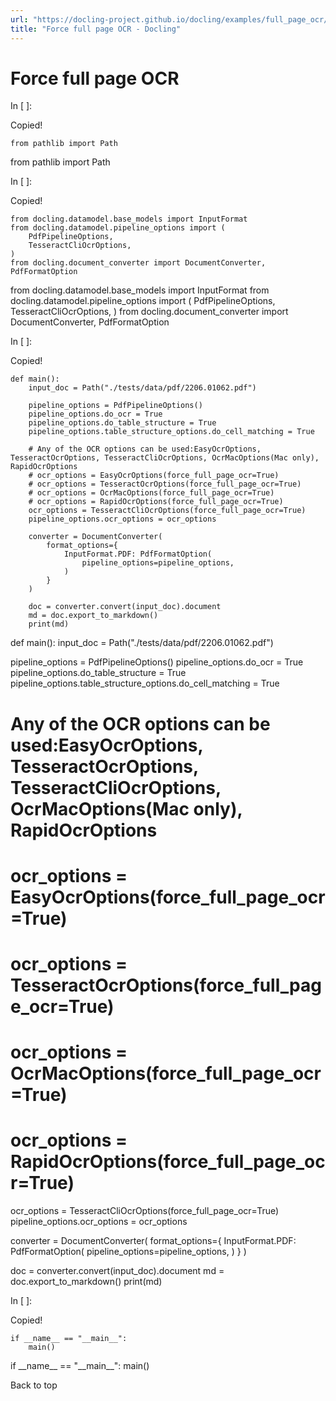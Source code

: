 ```yaml
---
url: "https://docling-project.github.io/docling/examples/full_page_ocr/"
title: "Force full page OCR - Docling"
---
```


# Force full page OCR

In \[ \]:

Copied!

```
from pathlib import Path

```

from pathlib import Path

In \[ \]:

Copied!

```
from docling.datamodel.base_models import InputFormat
from docling.datamodel.pipeline_options import (
    PdfPipelineOptions,
    TesseractCliOcrOptions,
)
from docling.document_converter import DocumentConverter, PdfFormatOption

```

from docling.datamodel.base\_models import InputFormat
from docling.datamodel.pipeline\_options import (
PdfPipelineOptions,
TesseractCliOcrOptions,
)
from docling.document\_converter import DocumentConverter, PdfFormatOption

In \[ \]:

Copied!

```
def main():
    input_doc = Path("./tests/data/pdf/2206.01062.pdf")

    pipeline_options = PdfPipelineOptions()
    pipeline_options.do_ocr = True
    pipeline_options.do_table_structure = True
    pipeline_options.table_structure_options.do_cell_matching = True

    # Any of the OCR options can be used:EasyOcrOptions, TesseractOcrOptions, TesseractCliOcrOptions, OcrMacOptions(Mac only), RapidOcrOptions
    # ocr_options = EasyOcrOptions(force_full_page_ocr=True)
    # ocr_options = TesseractOcrOptions(force_full_page_ocr=True)
    # ocr_options = OcrMacOptions(force_full_page_ocr=True)
    # ocr_options = RapidOcrOptions(force_full_page_ocr=True)
    ocr_options = TesseractCliOcrOptions(force_full_page_ocr=True)
    pipeline_options.ocr_options = ocr_options

    converter = DocumentConverter(
        format_options={
            InputFormat.PDF: PdfFormatOption(
                pipeline_options=pipeline_options,
            )
        }
    )

    doc = converter.convert(input_doc).document
    md = doc.export_to_markdown()
    print(md)

```

def main():
input\_doc = Path("./tests/data/pdf/2206.01062.pdf")

pipeline\_options = PdfPipelineOptions()
pipeline\_options.do\_ocr = True
pipeline\_options.do\_table\_structure = True
pipeline\_options.table\_structure\_options.do\_cell\_matching = True

# Any of the OCR options can be used:EasyOcrOptions, TesseractOcrOptions, TesseractCliOcrOptions, OcrMacOptions(Mac only), RapidOcrOptions
# ocr\_options = EasyOcrOptions(force\_full\_page\_ocr=True)
# ocr\_options = TesseractOcrOptions(force\_full\_page\_ocr=True)
# ocr\_options = OcrMacOptions(force\_full\_page\_ocr=True)
# ocr\_options = RapidOcrOptions(force\_full\_page\_ocr=True)
ocr\_options = TesseractCliOcrOptions(force\_full\_page\_ocr=True)
pipeline\_options.ocr\_options = ocr\_options

converter = DocumentConverter(
format\_options={
InputFormat.PDF: PdfFormatOption(
pipeline\_options=pipeline\_options,
)
}
)

doc = converter.convert(input\_doc).document
md = doc.export\_to\_markdown()
print(md)

In \[ \]:

Copied!

```
if __name__ == "__main__":
    main()

```

if \_\_name\_\_ == "\_\_main\_\_":
main()

Back to top